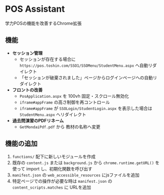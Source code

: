 # POS Assistant

学力POSの機能を改善するChrome拡張

## 機能

- **セッション管理** 
  - セッションが存在する場合に `https://pos.toshin.com/SSO1/SSOMenu/StudentMenu.aspx` へ自動リダイレクト
  - 「セッションが破棄されました」ページからログインページへの自動リダイレクト
- **フロントの改善**
  - `PosApplication.aspx` を 100vh 固定・スクロール無効化
  - `iframe#appFrame` の高さ制御を再コントロール
  - `iframe#appFrame` が `SSOLogin/StudentLogin.aspx` を表示した場合は `StudentMenu.aspx` へリダイレクト
- **過去問演習のPDFリネーム**
  - `GetMondaiPdf.pdf` から 教材の名称へ変更

## 機能の追加
1. `functions/` 配下に新しいモジュールを作成
2. 既存の `content.js` または `background.js` から `chrome.runtime.getURL()` を使って import し、初期化関数を呼び出す
3.  `manifest.json` の `web_accessible_resources` にjsファイルを追加
4. 特定ページでの操作が必要な時は `manifest.json` の `content_scripts.matches` に URLを追加